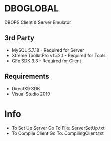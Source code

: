 # DBOGLOBAL
 DBOPS Client & Server Emulator

## 3rd Party
- MySQL 5.7.18 - Required for Server
- Xtreme ToolkitPro v15.2.1 - Required for Tools
- GFx SDK 3.3 - Required for Client

## Requirements
- DirectX9 SDK
- Visual Studio 2019

# Info
- To Set Up Server Go To File: ServerSetUp.txt
- To Compile Client Go To: CompilingClient.txt